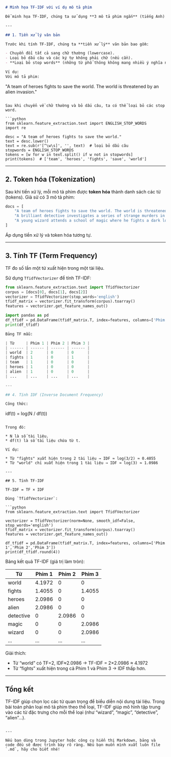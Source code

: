 
```markdown
# Minh họa TF-IDF với ví dụ mô tả phim

Để minh họa TF-IDF, chúng ta sử dụng **3 mô tả phim ngắn** (tiếng Anh) làm ví dụ. Ví dụ này sẽ cho thấy từng bước: tiền xử lý văn bản, chuyển đổi thành tokens, tính TF, IDF và sau đó tính TF-IDF.

---

## 1. Tiền xử lý văn bản

Trước khi tính TF-IDF, chúng ta **tiền xử lý** văn bản bao gồm:

- Chuyển đổi tất cả sang chữ thường (lowercase).
- Loại bỏ dấu câu và các ký tự không phải chữ (nếu cần).
- **Loại bỏ stop words** (những từ phổ thông không mang nhiều ý nghĩa như “a”, “the”, “is”,…).

Ví dụ:  
Với mô tả phim:

```

"A team of heroes fights to save the world. The world is threatened by an alien invasion."

````

Sau khi chuyển về chữ thường và bỏ dấu câu, ta có thể loại bỏ các stop word.

```python
from sklearn.feature_extraction.text import ENGLISH_STOP_WORDS
import re

desc = "A team of heroes fights to save the world."
text = desc.lower()
text = re.sub(r'[^\w\s]', '', text)  # loại bỏ dấu câu
stopwords = ENGLISH_STOP_WORDS
tokens = [w for w in text.split() if w not in stopwords]
print(tokens)  # ['team', 'heroes', 'fights', 'save', 'world']
````

---

## 2. Token hóa (Tokenization)

Sau khi tiền xử lý, mỗi mô tả phim được **token hóa** thành danh sách các từ (tokens).
Giả sử có 3 mô tả phim:

```python
docs = [
    "A team of heroes fights to save the world. The world is threatened by an alien invasion.",
    "A brilliant detective investigates a series of strange murders in a small town.",
    "A young wizard attends a school of magic where he fights a dark lord."
]
```

Áp dụng tiền xử lý và token hóa tương tự.

---

## 3. Tính TF (Term Frequency)

TF đo số lần một từ xuất hiện trong một tài liệu.

Sử dụng `TfidfVectorizer` để tính TF-IDF:

```python
from sklearn.feature_extraction.text import TfidfVectorizer
corpus = [docs[0], docs[1], docs[2]]
vectorizer = TfidfVectorizer(stop_words='english')
tfidf_matrix = vectorizer.fit_transform(corpus).toarray()
features = vectorizer.get_feature_names_out()

import pandas as pd
df_tfidf = pd.DataFrame(tfidf_matrix.T, index=features, columns=['Phim 1','Phim 2','Phim 3'])
print(df_tfidf)

Bảng TF mẫu:

| Từ     | Phim 1 | Phim 2 | Phim 3 |
| ------ | ------ | ------ | ------ |
| world  | 2      | 0      | 0      |
| fights | 1      | 0      | 1      |
| team   | 1      | 0      | 0      |
| heroes | 1      | 0      | 0      |
| alien  | 1      | 0      | 0      |
| ...    | ...    | ...    | ...    |

---

## 4. Tính IDF (Inverse Document Frequency)

Công thức:

```
idf(t) = log(N / df(t))
```

Trong đó:

* N là số tài liệu.
* df(t) là số tài liệu chứa từ t.

Ví dụ:

* Từ "fights" xuất hiện trong 2 tài liệu → IDF ≈ log(3/2) ≈ 0.4055
* Từ "world" chỉ xuất hiện trong 1 tài liệu → IDF ≈ log(3) ≈ 1.0986

---

## 5. Tính TF-IDF

TF-IDF = TF × IDF

Dùng `TfidfVectorizer`:

```python
from sklearn.feature_extraction.text import TfidfVectorizer

vectorizer = TfidfVectorizer(norm=None, smooth_idf=False, stop_words='english')
tfidf_matrix = vectorizer.fit_transform(corpus).toarray()
features = vectorizer.get_feature_names_out()

df_tfidf = pd.DataFrame(tfidf_matrix.T, index=features, columns=['Phim 1','Phim 2','Phim 3'])
print(df_tfidf.round(4))
```

Bảng kết quả TF-IDF (giá trị làm tròn):

| Từ        | Phim 1 | Phim 2 | Phim 3 |
| --------- | ------ | ------ | ------ |
| world     | 4.1972 | 0      | 0      |
| fights    | 1.4055 | 0      | 1.4055 |
| heroes    | 2.0986 | 0      | 0      |
| alien     | 2.0986 | 0      | 0      |
| detective | 0      | 2.0986 | 0      |
| magic     | 0      | 0      | 2.0986 |
| wizard    | 0      | 0      | 2.0986 |
| ...       | ...    | ...    | ...    |

Giải thích:

* Từ “world” có TF=2, IDF≈2.0986 → TF-IDF = 2×2.0986 ≈ 4.1972
* Từ “fights” xuất hiện trong cả Phim 1 và Phim 3 → IDF thấp hơn.

---

## Tổng kết

TF-IDF giúp chọn lọc các từ quan trọng để biểu diễn nội dung tài liệu.
Trong bài toán phân loại mô tả phim theo thể loại, TF-IDF giúp mô hình tập trung vào các từ đặc trưng cho mỗi thể loại (như “wizard”, “magic”, “detective”, “alien”…).

```

---

Nếu bạn dùng trong Jupyter hoặc công cụ hiển thị Markdown, bảng và code đều sẽ được trình bày rõ ràng. Nếu bạn muốn mình xuất luôn file `.md`, hãy cho biết nhé!
```
